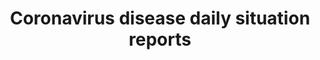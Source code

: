 ---
title: Coronavirus disease daily situation reports
excerpt: "A daily report about the coronavirus disease situation by World Health Organization"
webUrl: https://www.who.int/emergencies/diseases/novel-coronavirus-2019/situation-reports/
type: article
heat: 100

provider:
  name: WHO
  domain: who.int
  images:
    - url: "/assets/images/organizations/who.int-50x50.jpg"
      width: 50
      height: 50

topics:
  - Coronavirus

images:
  - url: https://reliefweb.int/sites/reliefweb.int/files/styles/report-small/public/resources-pdf-previews/1465993-20200225-sitrep-36-covid-19.png?itok=SyHxxp34
    width: 220
    height: 311
    title: "Situation Report"
---